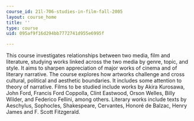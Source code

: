 ```yaml
---
course_id: 21l-706-studies-in-film-fall-2005
layout: course_home
title: ''
type: course
uid: 095af9f16d294bb7772741d955e6995f

---
```

This course investigates relationships between two media, film and literature, studying works linked across the two media by genre, topic, and style. It aims to sharpen appreciation of major works of cinema and of literary narrative. The course explores how artworks challenge and cross cultural, political and aesthetic boundaries. It includes some attention to theory of narrative. Films to be studied include works by Akira Kurosawa, John Ford, Francis Ford Coppolla, Clint Eastwood, Orson Welles, Billy Wilder, and Federico Fellini, among others. Literary works include texts by Aeschylus, Sophocles, Shakespeare, Cervantes, Honoré de Balzac, Henry James and F. Scott Fitzgerald.
